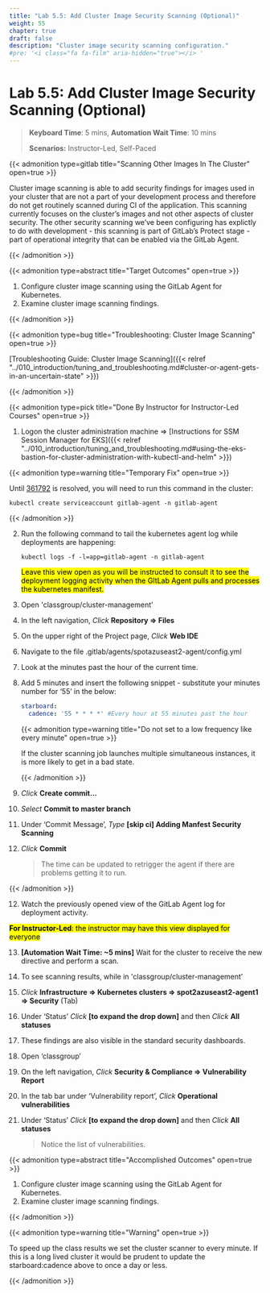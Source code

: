 ```yaml
---
title: "Lab 5.5: Add Cluster Image Security Scanning (Optional)"
weight: 55
chapter: true
draft: false
description: "Cluster image security scanning configuration."
#pre: '<i class="fa fa-film" aria-hidden="true"></i> '
---
```


# Lab 5.5: Add Cluster Image Security Scanning (Optional)

> **Keyboard Time**: 5 mins, **Automation Wait Time**: 10 mins
>
> **Scenarios:** Instructor-Led, Self-Paced

{{< admonition type=gitlab title="Scanning Other Images In The Cluster" open=true >}}

Cluster image scanning is able to add security findings for images used in your cluster that are not a part of your development process and therefore do not get routinely scanned during CI of the application. This scanning currently focuses on the cluster’s images and not other aspects of cluster security. The other security scanning we’ve been configuring has explictly to do with development - this scanning is part of GitLab’s Protect stage - part of operational integrity that can be enabled via the GitLab Agent.

{{< /admonition >}}

{{< admonition type=abstract title="Target Outcomes" open=true >}}

1. Configure cluster image scanning using the GitLab Agent for Kubernetes.
2. Examine cluster image scanning findings.

{{< /admonition >}}

{{< admonition type=bug title="Troubleshooting: Cluster Image Scanning" open=true >}}

[Troubleshooting Guide: Cluster Image Scanning]({{< relref "../010_introduction/tuning_and_troubleshooting.md#cluster-or-agent-gets-in-an-uncertain-state" >}})

{{< /admonition >}}

{{< admonition type=pick title="Done By Instructor for Instructor-Led Courses" open=true >}}

1. Logon the cluster administration machine => [Instructions for SSM Session Manager for EKS]({{< relref "../010_introduction/tuning_and_troubleshooting.md#using-the-eks-bastion-for-cluster-administration-with-kubectl-and-helm" >}})

{{< admonition type=warning title="Temporary Fix" open=true >}}

Until [361792](https://gitlab.com/gitlab-org/gitlab/-/issues/361972) is resolved, you will need to run this command in the cluster:

   `kubectl create serviceaccount gitlab-agent -n gitlab-agent`

{{< /admonition >}}

2. Run the following command to tail the kubernetes agent log while deployments are happening:

   `kubectl logs -f -l=app=gitlab-agent -n gitlab-agent`

    <mark class="hlgreen">Leave this view open as you will be instructed to consult it to see the deployment logging activity when the GItLab Agent pulls and processes the kubernetes manifest.</mark>

4. Open 'classgroup/cluster-management’

5. In the left navigation, *Click* **Repository => Files** 

6. On the upper right of the Project page, *Click* **Web IDE**

7. Navigate to the file .gitlab/agents/spotazuseast2-agent/config.yml

8. Look at the minutes past the hour of the current time.

9. Add 5 minutes and insert the following snippet - substitute your minutes number for ‘55’ in the below:

   ```yaml
   starboard:
     cadence: '55 * * * *' #Every hour at 55 minutes past the hour
   ```

   {{< admonition type=warning title="Do not set to a low frequency like every minute" open=true >}}

   If the cluster scanning job launches multiple simultaneous instances, it is more likely to get in a bad state.

   {{< /admonition >}}

10. *Click* **Create commit...**

11. *Select* **Commit to master branch**

12. Under ‘Commit Message’, *Type* **[skip ci] Adding Manfest Security Scanning**

13. *Click* **Commit**

    > The time can be updated to retrigger the agent if there are problems getting it to run.

{{< /admonition >}}

12. Watch the previously opened view of the GitLab Agent log for deployment activity.

   <mark class="hlgreen">**For Instructor-Led**: the instructor may have this view displayed for everyone</mark>

13. **[Automation Wait Time: ~5 mins]** Wait for the cluster to receive the new directive and perform a scan.

2. To see scanning results, while in 'classgroup/cluster-management’

3. *Click* **Infrastructure => Kubernetes clusters => spot2azuseast2-agent1 => Security** (Tab)

4. Under ‘Status’ *Click* **[to expand the drop down]** and then *Click* **All statuses**

5. These findings are also visible in the standard security dashboards.

6. Open ‘classgroup’

7. On the left navigation, *Click* **Security & Compliance => Vulnerability Report**

8. In the tab bar under ‘Vulnerability report’, *Click* **Operational vulnerabilities**

9. Under ‘Status’ *Click* **[to expand the drop down]** and then *Click* **All statuses**

   > Notice the list of vulnerabilities.

{{< admonition type=abstract title="Accomplished Outcomes" open=true >}}

1. Configure cluster image scanning using the GitLab Agent for Kubernetes.
2. Examine cluster image scanning findings.

{{< /admonition >}}

{{< admonition type=warning title="Warning" open=true >}}

To speed up the class results we set the cluster scanner to every minute. If this is a long lived cluster it would be prudent to update the starboard:cadence above to once a day or less.

{{< /admonition >}}
